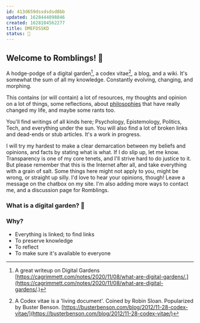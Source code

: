```yaml
---
id: 413d659dssdsdsd8bb
updated: 1628444098846
created: 1628104562277
title: DMEFDSSKD 
status: 🥭
---
```

   
## Welcome to Romblings! 🌱   
   
A hodge-podge of a digital garden[^digitalgarden], a codex vitae[^codex], a blog, and a wiki.  It's    
somewhat the sum of all my knowledge. Constantly evolving, changing, and morphing.    
   
This contains (or will contain) a lot of resources, my thoughts and opinion on a lot of things, some reflections, about [philosophies](./philosophies.md) that have really changed my life, and maybe some rants too.    
   
You'll find writings of all kinds here; Psychology, Epistemology, Politics, Tech, and everything under the sun.  You will also find a lot of broken links and dead-ends or stub articles. It's a work in progress.    
   
I will try my hardest to make a clear demarcation between my beliefs and opinions, and facts by stating what is what. If I do slip up, let me know. Transparency is one of my core tenets, and I'll strive hard to do justice to it. But please remember that this is the Internet after all, and take everything with a grain of salt. Some things here might not apply to you, might be wrong, or straight up silly. I'd love to hear your opinions, though! Leave a message on the chatbox on my site. I'm also adding more ways to contact me, and a discussion page for Romblings.    
   
   
### What is a digital garden? 🌸   
   
   
   
### Why?   
   
- Everything is linked; to find links   
- To preserve knowledge   
- To reflect   
- To make sure it's available to everyone    
   
   
   
[^codex]: A Codex vitae is a 'living document'. Coined by Robin Sloan. Popularized by Buster Benson. [https://busterbenson.com/blog/2012/11-28-codex-vitae/](https://busterbenson.com/blog/2012/11-28-codex-vitae/)    
[^digitalgarden]: A great writeup on Digital Gardens [https://cagrimmett.com/notes/2020/11/08/what-are-digital-gardens/.](https://cagrimmett.com/notes/2020/11/08/what-are-digital-gardens/.)
